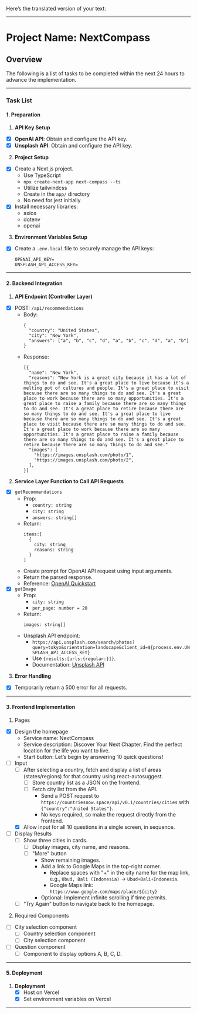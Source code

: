 Here’s the translated version of your text:

---

# Project Name: NextCompass

## Overview
The following is a list of tasks to be completed within the next 24 hours to advance the implementation.

---

### **Task List**

#### **1. Preparation**
1. **API Key Setup**
  - [x] **OpenAI API**: Obtain and configure the API key.
  - [x] **Unsplash API**: Obtain and configure the API key.

2. **Project Setup**
  - [x] Create a Next.js project.
    - Use TypeScript
    - `npx create-next-app next-compass --ts`
    - Utilize tailwindcss
    - Create in the `app/` directory
    - No need for jest initially
  - [x] Install necessary libraries:
    - axios
    - dotenv
    - openai

3. **Environment Variables Setup**
  - [x] Create a `.env.local` file to securely manage the API keys:
    ```
    OPENAI_API_KEY=
    UNSPLASH_API_ACCESS_KEY=
    ```

---

#### **2. Backend Integration**
1. **API Endpoint (Controller Layer)**
  - [x] POST: `/api/recommendations`
    - Body:
      ```
      {
        "country": "United States",
        "city": "New York",
        "answers": ["a", "b", "c", "d", "a", "b", "c", "d", "a", "b"]
      }
      ```
    - Response:
      ```
      [{
        "name": "New York",
        "reasons": "New York is a great city because it has a lot of things to do and see. It's a great place to live because it's a melting pot of cultures and people. It's a great place to visit because there are so many things to do and see. It's a great place to work because there are so many opportunities. It's a great place to raise a family because there are so many things to do and see. It's a great place to retire because there are so many things to do and see. It's a great place to live because there are so many things to do and see. It's a great place to visit because there are so many things to do and see. It's a great place to work because there are so many opportunities. It's a great place to raise a family because there are so many things to do and see. It's a great place to retire because there are so many things to do and see."
        "images": [
          "https://images.unsplash.com/photo/1",
          "https://images.unsplash.com/photo/2",
        ],
      }]
      ```
2. **Service Layer Function to Call API Requests**
  - [x] `getRecommendations`
    - Prop:
      - `country: string`
      - `city: string`
      - `answers: string[]`
    - Return:
      ```
      items:[
        {
          city: string
          reasons: string
        }
      ]
      ```
    - Create prompt for OpenAI API request using input arguments.
    - Return the parsed response.
    - Reference: [OpenAI Quickstart](https://platform.openai.com/docs/quickstart)
  - [x] `getImage`
    - Prop:
      - `city: string`
      - `per_page: number = 20`
    - Return:
      ```
      images: string[]
      ```
    - Unsplash API endpoint:
      - `https://api.unsplash.com/search/photos?query=tokyo&orientation=landscape&client_id=${process.env.UNSPLASH_API_ACCESS_KEY}`
      - Use `{results:[urls:{regular:}]}`.
      - Documentation: [Unsplash API](https://unsplash.com/documentation#search-photos)

3. **Error Handling**
  - [x] Temporarily return a 500 error for all requests.

---

#### **3. Frontend Implementation**
1. Pages
  - [x] Design the homepage
    - Service name: NextCompass
    - Service description: Discover Your Next Chapter. Find the perfect location for the life you want to live.
    - Start button: Let’s begin by answering 10 quick questions!
  - [ ] Input
    - [ ] After selecting a country, fetch and display a list of areas (states/regions) for that country using react-autosuggest.
      - [ ] Store country list as a JSON on the frontend.
      - [ ] Fetch city list from the API.
        - Send a POST request to `https://countriesnow.space/api/v0.1/countries/cities` with `{"country":"United States"}`.
        - No keys required, so make the request directly from the frontend.
    - [x] Allow input for all 10 questions in a single screen, in sequence.
  - [ ] Display Results
    - [ ] Show three cities in cards.
      - [ ] Display images, city name, and reasons.
      - [ ] "More" button
        - Show remaining images.
        - Add a link to Google Maps in the top-right corner.
          - Replace spaces with "+" in the city name for the map link, e.g., `Ubud, Bali (Indonesia)` -> `Ubud+Bali+Indonesia`.
          - Google Maps link: `https://www.google.com/maps/place/${city}`
        - Optional: Implement infinite scrolling if time permits.
    - [ ] "Try Again" button to navigate back to the homepage.

2. Required Components
  - [ ] City selection component
    - [ ] Country selection component
    - [ ] City selection component
  - [ ] Question component
    - [ ] Component to display options A, B, C, D.

---

#### **5. Deployment**
1. **Deployment**
   - [x] Host on Vercel
   - [x] Set environment variables on Vercel

---
